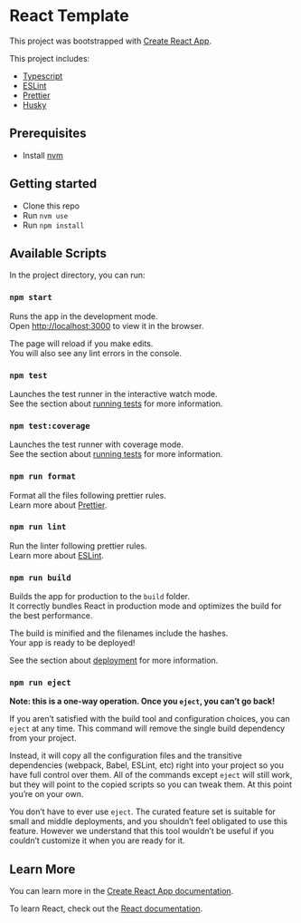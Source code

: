 # React Template

This project was bootstrapped with [Create React App](https://github.com/facebook/create-react-app).

This project includes:

- [Typescript](https://www.typescriptlang.org/)
- [ESLint](https://eslint.org/docs/user-guide/getting-started)
- [Prettier](https://prettier.io/)
- [Husky](https://github.com/typicode/husky)

## Prerequisites

- Install [nvm](https://github.com/nvm-sh/nvm#installing-and-updating)

## Getting started

- Clone this repo
- Run `nvm use`
- Run `npm install`

## Available Scripts

In the project directory, you can run:

### `npm start`

Runs the app in the development mode.\
Open [http://localhost:3000](http://localhost:3000) to view it in the browser.

The page will reload if you make edits.\
You will also see any lint errors in the console.

### `npm test`

Launches the test runner in the interactive watch mode.\
See the section about [running tests](https://facebook.github.io/create-react-app/docs/running-tests) for more information.

### `npm test:coverage`

Launches the test runner with coverage mode.\
See the section about [running tests](https://facebook.github.io/create-react-app/docs/running-tests) for more information.

### `npm run format`

Format all the files following prettier rules.\
Learn more about [Prettier](https://prettier.io/).

### `npm run lint`

Run the linter following prettier rules.\
Learn more about [ESLint](https://eslint.org/docs/user-guide/getting-started).

### `npm run build`

Builds the app for production to the `build` folder.\
It correctly bundles React in production mode and optimizes the build for the best performance.

The build is minified and the filenames include the hashes.\
Your app is ready to be deployed!

See the section about [deployment](https://facebook.github.io/create-react-app/docs/deployment) for more information.

### `npm run eject`

**Note: this is a one-way operation. Once you `eject`, you can’t go back!**

If you aren’t satisfied with the build tool and configuration choices, you can `eject` at any time. This command will remove the single build dependency from your project.

Instead, it will copy all the configuration files and the transitive dependencies (webpack, Babel, ESLint, etc) right into your project so you have full control over them. All of the commands except `eject` will still work, but they will point to the copied scripts so you can tweak them. At this point you’re on your own.

You don’t have to ever use `eject`. The curated feature set is suitable for small and middle deployments, and you shouldn’t feel obligated to use this feature. However we understand that this tool wouldn’t be useful if you couldn’t customize it when you are ready for it.

## Learn More

You can learn more in the [Create React App documentation](https://facebook.github.io/create-react-app/docs/getting-started).

To learn React, check out the [React documentation](https://reactjs.org/).
